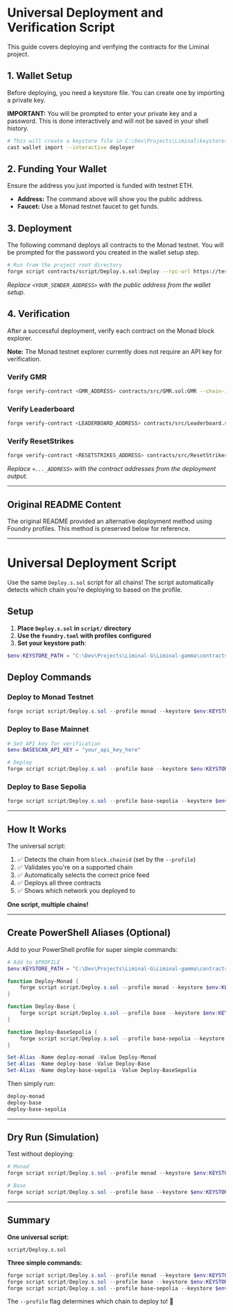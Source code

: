 # Universal Deployment and Verification Script

This guide covers deploying and verifying the contracts for the Liminal project.

## 1. Wallet Setup

Before deploying, you need a keystore file. You can create one by importing a private key.

**IMPORTANT:** You will be prompted to enter your private key and a password. This is done interactively and will not be saved in your shell history.

```bash
# This will create a keystore file in C:\Dev\Projects\Liminal\keystores\
cast wallet import --interactive deployer
```

## 2. Funding Your Wallet

Ensure the address you just imported is funded with testnet ETH.
-   **Address:** The command above will show you the public address.
-   **Faucet:** Use a Monad testnet faucet to get funds.

## 3. Deployment

The following command deploys all contracts to the Monad testnet. You will be prompted for the password you created in the wallet setup step.

```bash
# Run from the project root directory
forge script contracts/script/Deploy.s.sol:Deploy --rpc-url https://testnet-rpc.monad.xyz --sender <YOUR_SENDER_ADDRESS> --keystore C:\Dev\Projects\Liminal\keystores\deployer --broadcast -vvvv
```
*Replace `<YOUR_SENDER_ADDRESS>` with the public address from the wallet setup.*

## 4. Verification

After a successful deployment, verify each contract on the Monad block explorer.

**Note:** The Monad testnet explorer currently does not require an API key for verification.

### Verify GMR
```bash
forge verify-contract <GMR_ADDRESS> contracts/src/GMR.sol:GMR --chain-id 10143
```

### Verify Leaderboard
```bash
forge verify-contract <LEADERBOARD_ADDRESS> contracts/src/Leaderboard.sol:Leaderboard --chain-id 10143
```

### Verify ResetStrikes
```bash
forge verify-contract <RESETSTRIKES_ADDRESS> contracts/src/ResetStrikes.sol:ResetStrikes --chain-id 10143
```
*Replace `<..._ADDRESS>` with the contract addresses from the deployment output.*

---

## Original README Content

The original README provided an alternative deployment method using Foundry profiles. This method is preserved below for reference.

---

# Universal Deployment Script

Use the same `Deploy.s.sol` script for all chains! The script automatically detects which chain you're deploying to based on the profile.

## Setup

1. **Place `Deploy.s.sol` in `script/` directory**
2. **Use the `foundry.toml` with profiles configured**
3. **Set your keystore path**:
```powershell
$env:KEYSTORE_PATH = "C:\Dev\Projects\Liminal-G\Liminal-gamma\contracts\keystore\deployer.json"
```

## Deploy Commands

### Deploy to Monad Testnet
```powershell
forge script script/Deploy.s.sol --profile monad --keystore $env:KEYSTORE_PATH
```

### Deploy to Base Mainnet
```powershell
# Set API key for verification
$env:BASESCAN_API_KEY = "your_api_key_here"

# Deploy
forge script script/Deploy.s.sol --profile base --keystore $env:KEYSTORE_PATH
```

### Deploy to Base Sepolia
```powershell
forge script script/Deploy.s.sol --profile base-sepolia --keystore $env:KEYSTORE_PATH
```

---

## How It Works

The universal script:
1. ✅ Detects the chain from `block.chainid` (set by the `--profile`)
2. ✅ Validates you're on a supported chain
3. ✅ Automatically selects the correct price feed
4. ✅ Deploys all three contracts
5. ✅ Shows which network you deployed to

**One script, multiple chains!**

---

## Create PowerShell Aliases (Optional)

Add to your PowerShell profile for super simple commands:

```powershell
# Add to $PROFILE
$env:KEYSTORE_PATH = "C:\Dev\Projects\Liminal-G\Liminal-gamma\contracts\keystore\deployer.json"

function Deploy-Monad {
    forge script script/Deploy.s.sol --profile monad --keystore $env:KEYSTORE_PATH @args
}

function Deploy-Base {
    forge script script/Deploy.s.sol --profile base --keystore $env:KEYSTORE_PATH @args
}

function Deploy-BaseSepolia {
    forge script script/Deploy.s.sol --profile base-sepolia --keystore $env:KEYSTORE_PATH @args
}

Set-Alias -Name deploy-monad -Value Deploy-Monad
Set-Alias -Name deploy-base -Value Deploy-Base
Set-Alias -Name deploy-base-sepolia -Value Deploy-BaseSepolia
```

Then simply run:
```powershell
deploy-monad
deploy-base
deploy-base-sepolia
```

---

## Dry Run (Simulation)

Test without deploying:
```powershell
# Monad
forge script script/Deploy.s.sol --profile monad --keystore $env:KEYSTORE_PATH --no-broadcast

# Base
forge script script/Deploy.s.sol --profile base --keystore $env:KEYSTORE_PATH --no-broadcast
```

---

## Summary

**One universal script:**
```
script/Deploy.s.sol
```

**Three simple commands:**
```powershell
forge script script/Deploy.s.sol --profile monad --keystore $env:KEYSTORE_PATH
forge script script/Deploy.s.sol --profile base --keystore $env:KEYSTORE_PATH
forge script script/Deploy.s.sol --profile base-sepolia --keystore $env:KEYSTORE_PATH
```

The `--profile` flag determines which chain to deploy to! 🚀

```